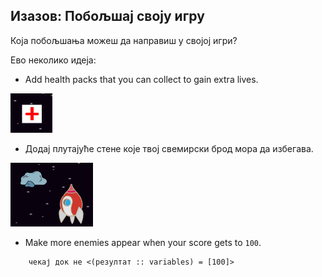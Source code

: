 ## Изазов: Побољшај своју игру

Која побољшања можеш да направиш у својој игри?

Ево неколико идеја:

+ Add health packs that you can collect to gain extra lives.

![снимак екрана](images/invaders-aid.png)

+ Додај плутајуће стене које твој свемирски брод мора да избегава.

![снимак екрана](images/invaders-rocks.png)

+ Make more enemies appear when your score gets to `100`.

```blocks3
    чекај док не <(резултат :: variables) = [100]>
```